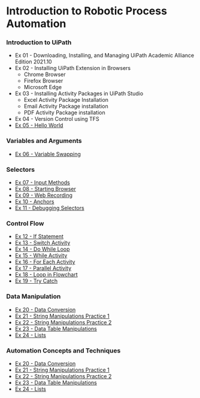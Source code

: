 # Introduction to Robotic Process Automation

### Introduction to UiPath
- Ex 01 - Downloading, Installing, and Managing UiPath Academic Alliance Edition 2021.10
- Ex 02 - Installing UiPath Extension in Browsers
    - Chrome Browser
    - Firefox Browser
    - Microsoft Edge
- Ex 03 - Installing Activity Packages in UiPath Studio
    - Excel Activity Package Installation
    - Email Activity Package installation
    - PDF Activity Package installation
- Ex 04 - Version Control using TFS
- [Ex 05 - Hello World]()

### Variables and Arguments
- [Ex 06 - Variable Swapping]()

### Selectors 
- [Ex 07 - Input Methods]()
- [Ex 08 - Starting Browser]()
- [Ex 09 - Web Recording]()
- [Ex 10 - Anchors]()
- [Ex 11 - Debugging Selectors]()

### Control Flow 
- [Ex 12 - If Statement]()
- [Ex 13 - Switch Activity]()
- [Ex 14 - Do While Loop]()
- [Ex 15 - While Activity]()
- [Ex 16 - For Each Activity]()
- [Ex 17 - Parallel Activity]()
- [Ex 18 - Loop in Flowchart]()
- [Ex 19 - Try Catch]()
  
### Data Manipulation
- [Ex 20 - Data Conversion]()
- [Ex 21 - String Manipulations Practice 1]()
- [Ex 22 - String Manipulations Practice 2]()
- [Ex 23 - Data Table Manipulations]()
- [Ex 24 - Lists]()
  
### Automation Concepts and Techniques
- [Ex 20 - Data Conversion]()
- [Ex 21 - String Manipulations Practice 1]()
- [Ex 22 - String Manipulations Practice 2]()
- [Ex 23 - Data Table Manipulations]()
- [Ex 24 - Lists]()

